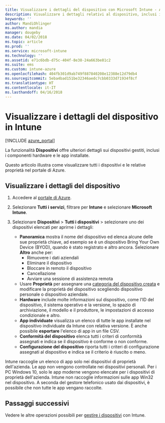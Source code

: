 ```yaml
---
title: Visualizzare i dettagli del dispositivo con Microsoft Intune - Azure | Microsoft Docs
description: Visualizzare i dettagli relativi al dispositivo, inclusi i sistemi operativi, lo spazio di archiviazione, il produttore e il modello. Ottenere un elenco delle app installate, controllare i criteri di conformità e configurare TeamViewer con Microsoft Intune in Azure. Simile alla visualizzazione dell'inventario dei dispositivi gestiti.
keywords: ''
author: MandiOhlinger
ms.author: mandia
manager: dougeby
ms.date: 04/02/2018
ms.topic: article
ms.prod: ''
ms.service: microsoft-intune
ms.technology: ''
ms.assetid: e71c6bdb-d75c-404f-8e38-24a663be81c2
ms.suite: ems
ms.custom: intune-azure
ms.openlocfilehash: 404fb301d9ab749f887840208e12388e12d79db4
ms.sourcegitcommit: 5eba4bad151be32346aedc7cbb0333d71934f8cf
ms.translationtype: HT
ms.contentlocale: it-IT
ms.lasthandoff: 04/16/2018
---
```

# <a name="see-device-details-in-intune"></a>Visualizzare i dettagli del dispositivo in Intune

[!INCLUDE [azure_portal](./includes/azure_portal.md)]

La funzionalità **Dispositivi** offre ulteriori dettagli sui dispositivi gestiti, inclusi i componenti hardware e le app installate.

Questo articolo illustra come visualizzare tutti i dispositivi e le relative proprietà nel portale di Azure.

## <a name="view-the-device-details"></a>Visualizzare i dettagli del dispositivo

1. Accedere al [portale di Azure](https://portal.azure.com).
2. Selezionare **Tutti i servizi**, filtrare per **Intune** e selezionare **Microsoft Intune**.
3. Selezionare **Dispositivi** > **Tutti i dispositivi** > selezionare uno dei dispositivi elencati per aprirne i dettagli:

   - **Panoramica** mostra il nome del dispositivo ed elenca alcune delle sue proprietà chiave, ad esempio se è un dispositivo Bring Your Own Device (BYOD), quando è stato registrato e altro ancora. Selezionare **Altro** anche per:
     - Rimuovere i dati aziendali
     - Eliminare il dispositivo
     - Bloccare in remoto il dispositivo
     - Cancellazione
     - Avviare una sessione di assistenza remota
   - Usare **Proprietà** per assegnare una [categoria del dispositivo creata](device-group-mapping.md) e modificare la proprietà del dispositivo scegliendo dispositivo personale o dispositivo aziendale.
   - **Hardware** include molte informazioni sul dispositivo, come l'ID del dispositivo, il sistema operativo e la versione, lo spazio di archiviazione, il modello e il produttore, le impostazioni di accesso condizionale e altro.
   - **App individuate** visualizza un elenco di tutte le app installate nel dispositivo individuate da Intune con relativa versione. È anche possibile **esportare** l'elenco di app in un file CSV.
   - **Conformità del dispositivo** elenca tutti i criteri di conformità assegnati e indica se il dispositivo è conforme o non conforme.
   - **Configurazione del dispositivo** riporta tutti i criteri di configurazione assegnati al dispositivo e indica se il criterio è riuscito o meno.

Intune raccoglie un elenco di app solo nei dispositivi di proprietà dell'azienda. Le app non vengono controllate nei dispositivi personali. Per i PC Windows 10, solo le app moderne vengono elencate per i dispositivi di proprietà dell'azienda. Intune non raccoglie informazioni sulle app Win32 nel dispositivo. A seconda del gestore telefonico usato dai dispositivi, è possibile che non tutte le app vengano raccolte.

## <a name="next-steps"></a>Passaggi successivi
Vedere le altre operazioni possibili per [gestire i dispositivi](device-management.md) con Intune.